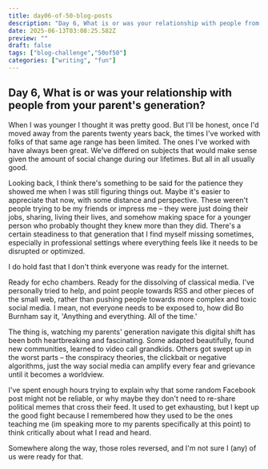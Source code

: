 ```yaml
---
title: day06-of-50-blog-posts
description: "Day 6, What is or was your relationship with people from your parent's generation?"
date: 2025-06-13T03:08:25.582Z
preview: ""
draft: false
tags: ["blog-challenge","50of50"]
categories: ["writing", "fun"]
---
```


## Day 6, What is or was your relationship with people from your parent's generation?

When I was younger I thought it was pretty good. But I'll be honest, once I'd moved away from the parents twenty years back, the times I've worked with folks of that same age range has been limited. The ones I've worked with have always been great. We've differed on subjects that would make sense given the amount of social change during our lifetimes. But all in all usually good.

Looking back, I think there's something to be said for the patience they showed me when I was still figuring things out. Maybe it's easier to appreciate that now, with some distance and perspective. These weren't people trying to be my friends or impress me – they were just doing their jobs, sharing, living their lives, and somehow making space for a younger person who probably thought they knew more than they did. There's a certain steadiness to that generation that I find myself missing sometimes, especially in professional settings where everything feels like it needs to be disrupted or optimized.

I do hold fast that I don't think everyone was ready for the internet. 

Ready for echo chambers. Ready for the dissolving of classical media. I've personally tried to help, and point people towards RSS and other pieces of the small web, rather than pushing people towards more complex and toxic social media. I mean, not everyone needs to be exposed to, how did Bo Burnham say it, 'Anything and everything. All of the time.'

The thing is, watching my parents' generation navigate this digital shift has been both heartbreaking and fascinating. Some adapted beautifully, found new communities, learned to video call grandkids. Others got swept up in the worst parts – the conspiracy theories, the clickbait or negative algorithms, just the way social media can amplify every fear and grievance until it becomes a worldview. 

I've spent enough hours trying to explain why that some random Facebook post might not be reliable, or why maybe they don't need to re-share political memes that cross their feed.  It used to get exhausting, but I kept up the good fight because I remembered how they used to be the ones teaching me (im speaking more to my parents specifically at this point) to think critically about what I read and heard. 

Somewhere along the way, those roles reversed, and I'm not sure I (any) of us were ready for that.